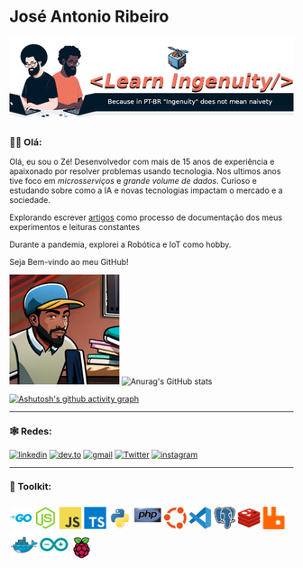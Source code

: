 # José Antonio Ribeiro

<!-- 
    Logo image generated by Bing IA: https://www.bing.com/images/create/
-->
<img 
  src="./assets/images/layout/learn_ingenuity_drone_header.png" 
  alt="LearnIngenuity, Because in PT-BR 'Ingenuity' does not mean naivety"
  title="LearnIngenuity"
/>


### 👋🏾 Olá:
Olá, eu sou o Zé! Desenvolvedor com mais de 15 anos de experiência e apaixonado por resolver problemas usando tecnologia. Nos ultimos anos tive foco em _microsserviços_ e _grande volume de dados_. Curioso e estudando sobre como a IA e novas tecnologias impactam o mercado e a sociedade.

Explorando escrever [artigos](https://dev.to/learningenuity) como processo de documentação dos meus experimentos e leituras constantes

Durante a pandemia, explorei a Robótica e IoT como hobby.

Seja Bem-vindo ao meu GitHub!

<img src="./assets/images/avatars/me_IA_carttoon.jpg" height="195"> ![Anurag's GitHub stats](https://github-readme-stats.vercel.app/api?username=jtonynet&show_icons=true&theme=transparent) <!-- ![Top Langs](https://github-readme-stats.vercel.app/api/top-langs/?username=jtonynet&langs_count=3) -->


[![Ashutosh's github activity graph](https://github-readme-activity-graph.vercel.app/graph?username=jtonynet&theme=tokyo-night)](https://github.com/jtonynet/github-readme-activity-graph)


---

### 🕸️ Redes:

<!-- 
    https://dev.to/envoy_/150-badges-for-github-pnk
-->
[![linkedin](https://img.shields.io/badge/Linkedin-0A66C2?style=for-the-badge&logo=linkedin&logoColor=white)](https://www.linkedin.com/in/jos%C3%A9-r-99896a39/) [![dev.to](https://img.shields.io/badge/dev.to-0A0A0A?style=for-the-badge&logo=devdotto&logoColor=white)](https://dev.to/learningenuity) [![gmail](https://img.shields.io/badge/Gmail-D14836?style=for-the-badge&logo=gmail&logoColor=white)](mailto:learningenuity@gmail.com) [![Twitter](https://img.shields.io/badge/Twitter-1DA1F2?style=for-the-badge&logo=twitter&logoColor=white)](https://twitter.com/aromademirtilo) [![instagram](https://img.shields.io/badge/Instagram-E4405F?style=for-the-badge&logo=instagram&logoColor=white)](https://www.instagram.com/learningenuity) 

---

### 🧰 Toolkit:

<!-- 
    icons by:
    https://devicon.dev/
    https://simpleicons.org/
-->
[<img src="./assets/images/icons/go-original-wordmark.svg"  width="40" height="40" title="Golang" alt="Golang"/>](https://go.dev/) [<img src="./assets/images/icons/nodejs-original.svg"  width="40" height="40" title="Nodejs" alt="Nodejs" />](https://nodejs.org/en) [<img src="./assets/images/icons/javascript-original.svg" width="40" height="40" title="Javascript" alt="Javascript" />](https://developer.mozilla.org/en-US/docs/Web/JavaScript) [<img src="./assets/images/icons/typescript-original.svg" width="40" height="40" title="Typescript" alt="Typescript" />](https://www.typescriptlang.org/) [<img src="./assets/images/icons/python-original.svg" width="40" height="40" title="Python" alt="Python" />](https://www.python.org/) [<img src="./assets/images/icons/php-original.svg" width="50" height="50" title="PHP" alt="PHP" />](https://www.php.net/) [<img src="./assets/images/icons/ubuntu-color.svg" width="40" height="40" title="Ubunto" alt="Ubunto" />](https://ubuntu.com/) [<img src="./assets/images/icons/vscode-original.svg" width="40" height="40" title="VsCode" alt="VsCode" />](https://code.visualstudio.com/) [<img src="./assets/images/icons/postgresql-original.svg" width="40" height="40" title="PostgreSQL" alt="PostgreSQL" />](https://www.postgresql.org/) [<img src="./assets/images/icons/redis-original.svg" width="40" height="40" title="Redis" alt="Redis" />](https://redis.io/) [<img src="./assets/images/icons/rabbitmq.svg" width="40" height="40" title="RabbitMQ" alt="RabbitMQ" />](https://www.rabbitmq.com/) [<img src="./assets/images/icons/docker-original.svg" width="50" height="50" title="Docker" alt="Docker" />](https://www.docker.com/) [<img src="./assets/images/icons/arduino-original.svg" width="50" height="50" title="Arduino" alt="Arduino" />](https://www.arduino.cc/) [<img src="./assets/images/icons/raspberrypi-original.svg" width="40" height="40" title="RaspberryPi" alt="RaspberryPi" />](https://www.raspberrypi.org/)

